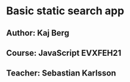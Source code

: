 # Basic static search app

## Author: Kaj Berg

## Course: JavaScript EVXFEH21

## Teacher: Sebastian Karlsson
